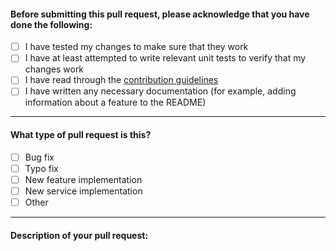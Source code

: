 #### Before submitting this pull request, please acknowledge that you have done the following:
- [ ] I have tested my changes to make sure that they work
- [ ] I have at least attempted to write relevant unit tests to verify that my changes work
- [ ] I have read through the [contribution guidelines](https://github.com/RichardNysater/mumbledj/blob/master/.github/CONTRIBUTING.md)
- [ ] I have written any necessary documentation (for example, adding information about a feature to the README)

---

#### What type of pull request is this?
- [ ] Bug fix
- [ ] Typo fix
- [ ] New feature implementation
- [ ] New service implementation
- [ ] Other

---

#### Description of your pull request:

